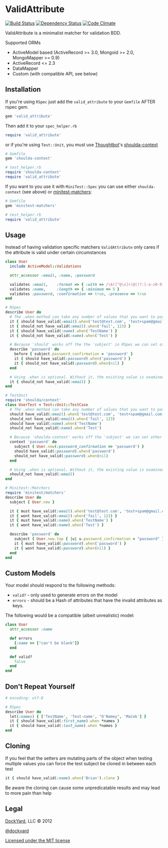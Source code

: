 # ValidAttribute #

[![Build Status](https://secure.travis-ci.org/bcardarella/valid_attribute.svg?branch=master)](http://travis-ci.org/bcardarella/valid_attribute)
[![Dependency Status](https://gemnasium.com/bcardarella/valid_attribute.svg?travis)](https://gemnasium.com/bcardarella/valid_attribute)
[![Code Climate](https://codeclimate.com/github/bcardarella/valid_attribute.svg)](https://codeclimate.com/github/bcardarella/valid_attribute)

ValidAttribute is a minimalist matcher for validation BDD.

Supported ORMs

* ActiveModel based (ActiveRecord >= 3.0, Mongoid >= 2.0, MongoMapper >= 0.9)
* ActiveRecord <= 2.3
* DataMapper
* Custom (with compatible API, see below)

## Installation ##

If you're using `RSpec` just add the `valid_attribute` to your `Gemfile` AFTER rspec gem.

```ruby
gem 'valid_attribute'
```

Then add it to your `spec_helper.rb`

```ruby
require 'valid_attribute'
```

or if you're using `Test::Unit`, you must use [Thoughtbot](http://thoughtbot.com)'s [shoulda-context](https://github.com/thoughtbot/shoulda-context)

```ruby
# Gemfile
gem 'shoulda-context'

# test_helper.rb
require 'shoulda-context'
require 'valid_attribute'
```

If you want to you use it with `MiniTest::Spec` you can use either `shoulda-context` (see above) or [minitest-matchers](https://github.com/zenspider/minitest-matchers):

```ruby
# Gemfile
gem 'minitest-matchers'

# test_helper.rb
require 'valid_attribute'
```

## Usage ##

Instead of having validation specific matchers `ValidAttribute` only cares if the attribute is valid under certain circumstances

```ruby
class User
  include ActiveModel::Validations

  attr_accessor :email, :name, :password

  validates :email,    :format => { :with => /\A([^@\s]+)@((?:[-a-z0-9]+\.)+[a-z]{2,})\Z/i }
  validates :name,     :length => { :minimum => 5 }
  validates :password, :confirmation => true, :presence => true
end

# RSpec
describe User do
  # The .when method can take any number of values that you want to pass
  it { should have_valid(:email).when('test@test.com', 'test+spam@gmail.com') }
  it { should_not have_valid(:email).when('fail', 123) }
  it { should have_valid(:name).when('TestName') }
  it { should_not have_valid(:name).when('Test') }

  # Because 'should' works off the the 'subject' in RSpec we can set other values if necessary for a given validation test
  describe 'password' do
    before { subject.password_confirmation = 'password' }
    it { should have_valid(:password).when('password') }
    it { should_not have_valid(:password).when(nil) }
  end

  # Using .when is optional. Without it, the existing value is examined.
  it { should_not have_valid(:email) }
end

# TestUnit
require 'shoulda/context'
class UserTest < Test::Unit::TestCase
  # The .when method can take any number of values that you want to pass
  should have_valid(:email).when('test@test.com', 'test+spam@gmail.com')
  should_not have_valid(:email).when('fail', 123)
  should have_valid(:name).when('TestName')
  should_not have_valid(:name).when('Test')

  # Because 'shoulda-context' works off the 'subject' we can set other values if necessary for a given validation test
  context 'password' do
    subject { User.new(:password_confirmation => 'password') }
    should have_valid(:password).when('password')
    should_not have_valid(:password).when(nil)
  end

  # Using .when is optional. Without it, the existing value is examined.
  should_not have_valid(:email)
end

# Minitest::Matchers
require 'minitest/matchers'
describe User do
  subject { User.new }

  it { must have_valid(:email).when('test@test.com', 'test+spam@gmail.com') }
  it { wont have_valid(:email).when('fail', 123) }
  it { must have_valid(:name).when('TestName') }
  it { wont have_valid(:name).when('Test') }

  describe 'password' do
    subject { User.new.tap { |u| u.password_confirmation = "password" } }
    it { must have_valid(:password).when('password') }
    it { wont have_valid(:password).when(nil) }
  end
end
```

## Custom Models ##

Your model should respond to the following methods:

* `valid?` - only used to generate errors on the model
* `errors` - should be a Hash of attributes that have the invalid attributes as keys.

The following would be a compatible (albeit unrealistic) model:

```ruby
class User
  attr_accessor :name

  def errors
    {:name => ["can't be blank"]}
  end

  def valid?
    false
  end
end
```

## Don't Repeat Yourself ##

```ruby
# encoding: utf-8

# RSpec
describe User do
  let(:names) { ['TestName', 'Test-name', "O'Namey", 'Maček'] }
  it { should have_valid(:first_name).when *names }
  it { should have_valid(:last_name).when *names }
end
```


## Cloning ##

If you feel that the setters are mutating parts of the object when
testing multiple values you can force the test subject be cloned in
between each test

```ruby
it { should have_valid(:name).when('Brian').clone }
```

Be aware the cloning can cause some unpredicatable results and may lead
to more pain than help

## Legal ##

[DockYard](http://dockyard.com), LLC &copy; 2012

[@dockyard](http://twitter.com/dockyard)

[Licensed under the MIT license](http://www.opensource.org/licenses/mit-license.php)
